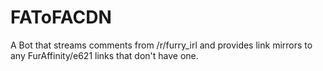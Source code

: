 # FAToFACDN
A Bot that streams comments from /r/furry_irl and provides link mirrors to any FurAffinity/e621 links that don't have one.
